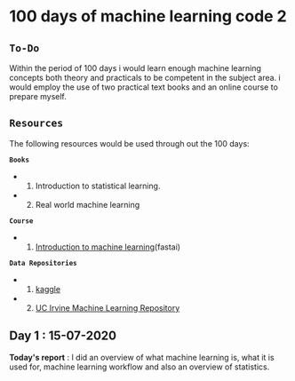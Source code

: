 # **100 days of machine learning code 2**

## **`To-Do`**

Within the period of 100 days i would learn enough machine learning concepts both theory and practicals to be competent in the subject area. i would employ the use of two practical text books and an online course to prepare myself.

## **`Resources`**

The following resources would be used through out the 100 days:

**`Books`**
- 1. Introduction to statistical learning.
- 2. Real world machine learning

**`Course`**
- 1. [Introduction to machine learning](https://www.fast.ai/)(fastai)

**`Data Repositories`**

- 1. [kaggle](https://www.kaggle.com)

- 2. [UC Irvine Machine Learning Repository](http://archive.ics.uci.edu/ml/index.php)

## Day 1 : 15-07-2020

**Today's report** : I did an overview of what machine learning is, what it is used for, machine learning workflow and also an overview of statistics.

